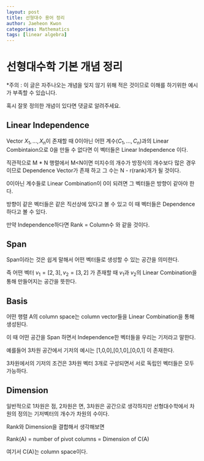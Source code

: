 ```yaml
---
layout: post
title: 선형대수 용어 정리
author: Jaeheon Kwon
categories: Mathematics
tags: [linear algebra]
---
```




# 선형대수학 기본 개념 정리

*주의 : 이 글은 자주나오는 개념을 잊지 않기 위해 적은 것이므로 이해를 하기위한 예시가 부족할 수 있습니다.  

혹시 잘못 정의한 개념이 있다면 댓글로 알려주세요.



## Linear Independence  

Vector $X_1, ... , X_n$이 존재할 때 0이아닌 어떤 계수$(C_1, ... , C_n)$과의 Linear Combintaion으로 0을 만들 수 없다면 이 벡터들은 Linear Independence 이다.  

직관적으로 M * N 행렬에서 M<N이면 미지수의 개수가 방정식의 개수보다 많은 경우이므로 Dependence Vector가 존재 하고 그 수는 N - r(rank)개가 될 것이다.  

0이아닌 계수들로 Linear Combination이 0이 되려면 그 벡터들은 방향이 같아야 한다.  

방향이 같은 벡터들은 같은 직선상에 있다고 볼 수 있고 이 때 벡터들은 Dependence 하다고 볼 수 있다.  

만약 Independence하다면 Rank = Column수 와 같을 것이다.  

  

## Span

Span이라는 것은 쉽게 말해서 어떤 벡터들로 생성할 수 있는 공간을 의미한다.

즉 어떤 벡터 $v_1=[2,3], v_2=[3,2]$ 가  존재할 때 $v_1$과 $v_2$의 Linear Combination을 통해 만들어지는 공간을 뜻한다.  



## Basis

어떤 행렬 A의 column space는 column vector들을 Linear Combination을 통해 생성된다.   

이 때 어떤 공간을 Span 하면서 Independence한 벡터들을 우리는 기저라고 말한다.

예를들어 3차원 공간에서 기저의 예시는 [1,0,0],[0,1,0],[0,0,1] 이 존재한다.  

3차원에서의 기저의 조건은 3차원 벡터 3개로 구성되면서 서로 독립인 벡터들은 모두 가능하다.  



## Dimension

일반적으로 1차원은 점, 2차원은 면, 3차원은 공간으로 생각하지만 선형대수학에서 차원의 정의는 기저벡터의 개수가 차원의 수이다.

Rank와 Dimension을 결합해서 생각해보면  

Rank(A) = number of pivot columns = Dimension of C(A)  

여기서 C(A)는 column space이다.

